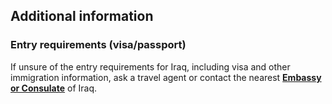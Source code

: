 ## Additional information

### **Entry requirements (visa/passport)**

If unsure of the entry requirements for Iraq, including visa and other immigration information, ask a travel agent or contact the nearest [**Embassy or Consulate**](/en/dfa/embassies-in-ireland/) of Iraq.